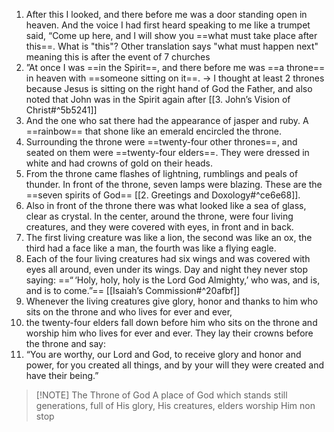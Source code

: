 1. After this I looked, and there before me was a door standing open in heaven. And the voice I had first heard speaking to me like a trumpet said, “Come up here, and I will show you ==what must take place after this==. What is "this"? Other translation says "what must happen next" meaning this is after the event of 7 churches
2. ”At once I was ==in the Spirit==, and there before me was ==a throne== in heaven with ==someone sitting on it==. -> I thought at least 2 thrones because Jesus is sitting on the right hand of God the Father, and also noted that John was in the Spirit again after [[3. John’s Vision of Christ#^5b5241]]
3. And the one who sat there had the appearance of jasper and ruby. A ==rainbow== that shone like an emerald encircled the throne. 
4. Surrounding the throne were ==twenty-four other thrones==, and seated on them were ==twenty-four elders==. They were dressed in white and had crowns of gold on their heads. 
5. From the throne came flashes of lightning, rumblings and peals of thunder. In front of the throne, seven lamps were blazing. These are the ==seven spirits of God== [[2. Greetings and Doxology#^ce6e68]]. 
6. Also in front of the throne there was what looked like a sea of glass, clear as crystal. In the center, around the throne, were four living creatures, and they were covered with eyes, in front and in back. 
7. The first living creature was like a lion, the second was like an ox, the third had a face like a man, the fourth was like a flying eagle. 
8. Each of the four living creatures had six wings and was covered with eyes all around, even under its wings. Day and night they never stop saying: ==“ ‘Holy, holy, holy is the Lord God Almighty,’ who was, and is, and is to come.”== [[Isaiah’s Commission#^20afbf]]
9. Whenever the living creatures give glory, honor and thanks to him who sits on the throne and who lives for ever and ever, 
10. the twenty-four elders fall down before him who sits on the throne and worship him who lives for ever and ever. They lay their crowns before the throne and say:
11. “You are worthy, our Lord and God, to receive glory and honor and power, for you created all things, and by your will they were created and have their being.”



> [!NOTE] The Throne of God
> A place of God which stands still generations, full of His glory, His creatures, elders worship Him non stop

